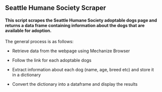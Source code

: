 ## Seattle Humane Society Scraper

#### This script scrapes the Seattle Humane Society adoptable dogs page and returns a data frame containing information about the dogs that are available for adoption.

The general process is as follows:

* Retrieve data from the webpage using Mechanize Browser

* Follow the link for each adoptable dogs

* Extract information about each dog (name, age, breed etc) and store it in a dictionary

* Convert the dictionary into a dataframe and display the results
